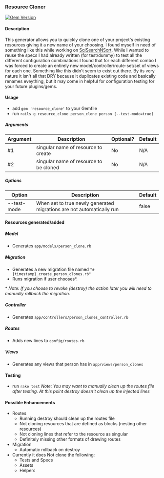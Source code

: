 ### Resource Cloner ###

[![Gem Version](https://badge.fury.io/rb/resource_cloner.svg)](http://badge.fury.io/rb/resource_cloner)

#### Description ####
This generator allows you to quickly clone one of your project's existing resources giving it a new name of your choosing. I found myself in need of something like this while working on [SqlSearchNSort](https://github.com/jomalley2112/sql_search_n_sort). While I wanted to reuse the specs I had already written (for test/dummy) to test all the different configuration combinations I found that for each different combo I was forced to create an entirely new model/controller/route-set/set of views for each one. Something like this didn't seem to exist out there. By its very nature it isn't all that DRY because it duplicates existing code and basically renames eveything, but it may come in helpful for configuration testing for your future plugins/gems.

#### Usage ####
- add `gem 'resource_clone'` to your Gemfile
- run `rails g resource_clone person_clone person [--test-mode=true]`

##### Arguments #####
| Argument | Description                            | Optional? | Default |
| -------  | -------------------------------------- | --------- | ------- |
| #1       | singular name of resource to create    | No        | N/A     |
| #2       | singular name of resource to be cloned | No        | N/A     |

##### Options #####
| Option       | Description                                                           | Default |
| ------------ | --------------------------------------------------------------------- | ------- |
| --test-mode  | When set to true newly generated migrations are not automatically run | false   |


#### Resources generated/added ####

##### Model #####
- Generates `app/models/person_clone.rb`

##### Migration #####
- Generates a new migration file named `"#{timestamp}_create_person_clones.rb"`
- Runs migration if user chooses\*. 

\* _Note: If you choose to revoke (destroy) the action later you will need to manually rollback the migration._

##### Controller #####
- Generates `app/controllers/person_clones_controller.rb`

##### Routes #####
- Adds new lines to `config/routes.rb`

##### Views #####
- Generates any views that person has in `app/views/person_clones`

#### Testing ####
- run `rake test`
_Note: You may want to manually clean up the routes file after testing. At this point destroy doesn't clean up the injected lines_

#### Possible Enhancements ####
- Routes
	- Running destroy should clean up the routes file
	- Not cloning resources that are defined as blocks (nesting other resources)
	- Not cloning lines that refer to the resource as singular
	- Definitely missing other formats of drawing routes
- Migration
	- Automatic rollback on destroy
- Currently it does Not clone the following:
	- Tests and Specs
	- Assets
	- Helpers
